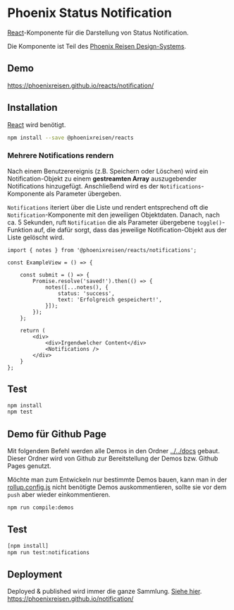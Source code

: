 # Phoenix Status Notification

[React](https://reactjs.org/)-Komponente für die Darstellung von Status Notification.

Die Komponente ist Teil des [Phoenix Reisen Design-Systems](https://design-system.phoenixreisen.net).

## Demo

https://phoenixreisen.github.io/reacts/notification/

## Installation

[React](https://reactjs.org/) wird benötigt.

```bash
npm install --save @phoenixreisen/reacts
```

### Mehrere Notifications rendern

Nach einem Benutzerereignis (z.B. Speichern oder Löschen) wird ein Notification-Objekt zu einem **gestreamten Array** auszugebender Notifications hinzugefügt. Anschließend wird es der `Notifications`-Komponente als Parameter übergeben.

`Notifications` iteriert über die Liste und rendert entsprechend oft die `Notification`-Komponente mit den jeweiligen Objektdaten. Danach, nach ca. 5 Sekunden, ruft `Notification` die als Parameter übergebene `toggle()`-Funktion auf, die dafür sorgt, dass das jeweilige Notification-Objekt aus der Liste gelöscht wird.

```tsx
import { notes } from '@phoenixreisen/reacts/notifications';

const ExampleView = () => {

    const submit = () => {
        Promise.resolve('saved!').then(() => {
            notes([...notes(), {
                status: 'success',
                text: 'Erfolgreich gespeichert!',
            }]);
        });
    };

    return (
        <div>
            <div>Irgendwelcher Content</div>
            <Notifications />
        </div>
    }
};
```

## Test

```bash
npm install
npm test
```

## Demo für Github Page

Mit folgendem Befehl werden alle Demos in den Ordner [../../docs](../../docs) gebaut. Dieser Ordner wird von Github zur Bereitstellung der Demos bzw. Github Pages genutzt.

Möchte man zum Entwickeln nur bestimmte Demos bauen, kann man in der [rollup.config.js](../../rollup.config.js) nicht benötigte Demos auskommentieren, sollte sie vor dem `push` aber wieder einkommentieren.

```bash
npm run compile:demos
```

## Test

```bash
[npm install]
npm run test:notifications
```

## Deployment

Deployed & published wird immer die ganze Sammlung. [Siehe hier](../../README.md).
https://phoenixreisen.github.io/notification/